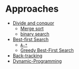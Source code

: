 
Approaches
===========

- [Divide and conquor](divide_and_conquer)
    - [Merge sort](../sorting/mergesort)
    - [binary search](divide_and_conquer/binary_search)
- [Best-first Search](best_first_search)
    - [`A-*`](a_star_search)
    - [Greedy Best-First Search](greedy_best_first_search)
- [Back-tracking](backtracking)
- [Dynamic-Programming](dynamic_programming)




